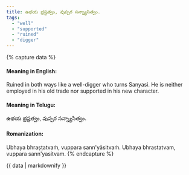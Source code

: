 ```yaml
---
title: ఉభయ భ్రష్టత్వం, వుప్పర సన్న్యాసిత్వం.
tags:
  - "well"
  - "supported"
  - "ruined"
  - "digger"
---
```


{% capture data %}
#### Meaning in English:
Ruined in both ways like a well-digger who turns Sanyasi.
He is neither employed in his old trade nor supported in his new character.

#### Meaning in Telugu:
ఉభయ భ్రష్టత్వం, వుప్పర సన్న్యాసిత్వం.

#### Romanization:
Ubhaya bhraṣṭatvaṁ, vuppara sann'yāsitvaṁ.
Ubhaya bhrastatvam, vuppara sann'yasitvam.
{% endcapture %}

{{ data | markdownify }}

